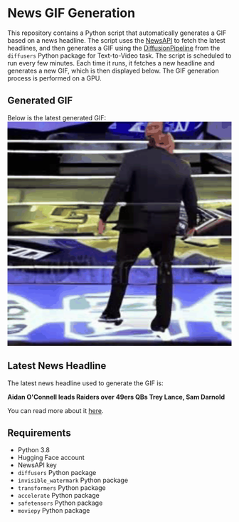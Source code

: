 # News GIF Generation
This repository contains a Python script that automatically generates a GIF based on a news headline. The script uses the [NewsAPI](https://newsapi.org/) to fetch the latest headlines, and then generates a GIF using the [DiffusionPipeline](https://github.com/huggingface/diffusers) from the `diffusers` Python package for Text-to-Video task.
The script is scheduled to run every few minutes. Each time it runs, it fetches a new headline and generates a new GIF, which is then displayed below. The GIF generation process is performed on a GPU.

## Generated GIF
Below is the latest generated GIF:
![Generated GIF](output.gif?raw=true&v=1692095642)

## Latest News Headline
The latest news headline used to generate the GIF is:

**Aidan O'Connell leads Raiders over 49ers QBs Trey Lance, Sam Darnold**

You can read more about it [here](https://www.usatoday.com/story/sports/nfl/2023/08/13/aidan-oconnell-leads-raiders-over-49ers-trey-lance-sam-darnold/70586391007/).

## Requirements
- Python 3.8
- Hugging Face account
- NewsAPI key
- `diffusers` Python package
- `invisible_watermark` Python package
- `transformers` Python package
- `accelerate` Python package
- `safetensors` Python package
- `moviepy` Python package
